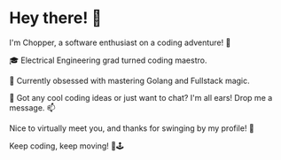 # Hey there! 👋

I'm Chopper, a software enthusiast on a coding adventure! 🚀

🎓 Electrical Engineering grad turned coding maestro.

🌱 Currently obsessed with mastering Golang and Fullstack magic.

💬 Got any cool coding ideas or just want to chat? I'm all ears! Drop me a message. 📫

Nice to virtually meet you, and thanks for swinging by my profile! 🙌

Keep coding, keep moving! 🤖🕹️
